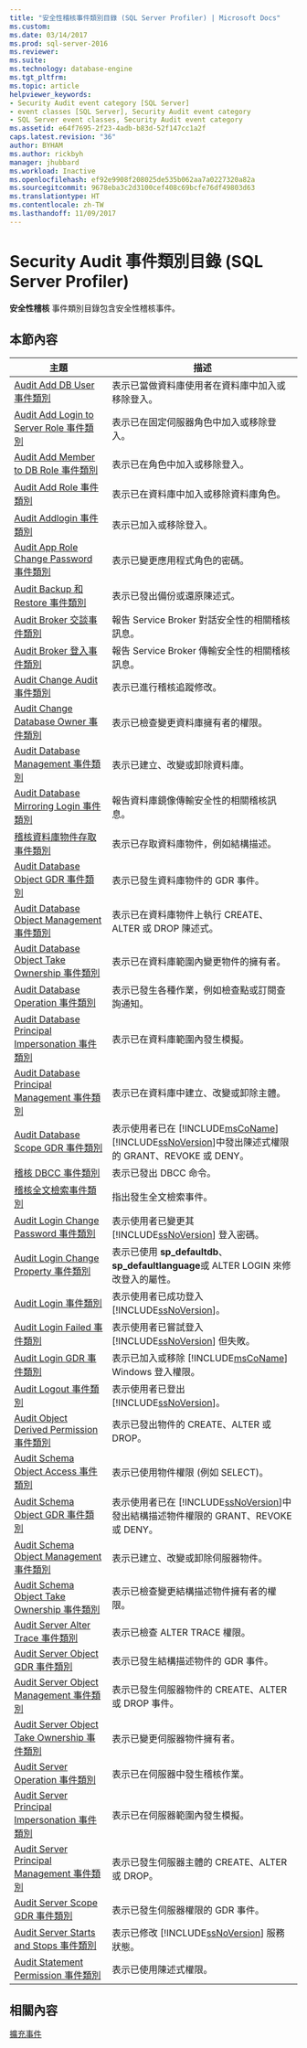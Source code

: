 ```yaml
---
title: "安全性稽核事件類別目錄 (SQL Server Profiler) | Microsoft Docs"
ms.custom: 
ms.date: 03/14/2017
ms.prod: sql-server-2016
ms.reviewer: 
ms.suite: 
ms.technology: database-engine
ms.tgt_pltfrm: 
ms.topic: article
helpviewer_keywords:
- Security Audit event category [SQL Server]
- event classes [SQL Server], Security Audit event category
- SQL Server event classes, Security Audit event category
ms.assetid: e64f7695-2f23-4adb-b83d-52f147cc1a2f
caps.latest.revision: "36"
author: BYHAM
ms.author: rickbyh
manager: jhubbard
ms.workload: Inactive
ms.openlocfilehash: ef92e9908f208025de535b062aa7a0227320a82a
ms.sourcegitcommit: 9678eba3c2d3100cef408c69bcfe76df49803d63
ms.translationtype: HT
ms.contentlocale: zh-TW
ms.lasthandoff: 11/09/2017
---
```

# <a name="security-audit-event-category-sql-server-profiler"></a>Security Audit 事件類別目錄 (SQL Server Profiler)
  **安全性稽核** 事件類別目錄包含安全性稽核事件。  
  
## <a name="in-this-section"></a>本節內容  
  
|主題|描述|  
|-----------|-----------------|  
|[Audit Add DB User 事件類別](../../relational-databases/event-classes/audit-add-db-user-event-class.md)|表示已當做資料庫使用者在資料庫中加入或移除登入。|  
|[Audit Add Login to Server Role 事件類別](../../relational-databases/event-classes/audit-add-login-to-server-role-event-class.md)|表示已在固定伺服器角色中加入或移除登入。|  
|[Audit Add Member to DB Role 事件類別](../../relational-databases/event-classes/audit-add-member-to-db-role-event-class.md)|表示已在角色中加入或移除登入。|  
|[Audit Add Role 事件類別](../../relational-databases/event-classes/audit-add-role-event-class.md)|表示已在資料庫中加入或移除資料庫角色。|  
|[Audit Addlogin 事件類別](../../relational-databases/event-classes/audit-addlogin-event-class.md)|表示已加入或移除登入。|  
|[Audit App Role Change Password 事件類別](../../relational-databases/event-classes/audit-app-role-change-password-event-class.md)|表示已變更應用程式角色的密碼。|  
|[Audit Backup 和 Restore 事件類別](../../relational-databases/event-classes/audit-backup-and-restore-event-class.md)|表示已發出備份或還原陳述式。|  
|[Audit Broker 交談事件類別](../../relational-databases/event-classes/audit-broker-conversation-event-class.md)|報告 Service Broker 對話安全性的相關稽核訊息。|  
|[Audit Broker 登入事件類別](../../relational-databases/event-classes/audit-broker-login-event-class.md)|報告 Service Broker 傳輸安全性的相關稽核訊息。|  
|[Audit Change Audit 事件類別](../../relational-databases/event-classes/audit-change-audit-event-class.md)|表示已進行稽核追蹤修改。|  
|[Audit Change Database Owner 事件類別](../../relational-databases/event-classes/audit-change-database-owner-event-class.md)|表示已檢查變更資料庫擁有者的權限。|  
|[Audit Database Management 事件類別](../../relational-databases/event-classes/audit-database-management-event-class.md)|表示已建立、改變或卸除資料庫。|  
|[Audit Database Mirroring Login 事件類別](../../relational-databases/event-classes/audit-database-mirroring-login-event-class.md)|報告資料庫鏡像傳輸安全性的相關稽核訊息。|  
|[稽核資料庫物件存取事件類別](../../relational-databases/event-classes/audit-database-object-access-event-class.md)|表示已存取資料庫物件，例如結構描述。|  
|[Audit Database Object GDR 事件類別](../../relational-databases/event-classes/audit-database-object-gdr-event-class.md)|表示已發生資料庫物件的 GDR 事件。|  
|[Audit Database Object Management 事件類別](../../relational-databases/event-classes/audit-database-object-management-event-class.md)|表示已在資料庫物件上執行 CREATE、ALTER 或 DROP 陳述式。|  
|[Audit Database Object Take Ownership 事件類別](../../relational-databases/event-classes/audit-database-object-take-ownership-event-class.md)|表示已在資料庫範圍內變更物件的擁有者。|  
|[Audit Database Operation 事件類別](../../relational-databases/event-classes/audit-database-operation-event-class.md)|表示已發生各種作業，例如檢查點或訂閱查詢通知。|  
|[Audit Database Principal Impersonation 事件類別](../../relational-databases/event-classes/audit-database-principal-impersonation-event-class.md)|表示已在資料庫範圍內發生模擬。|  
|[Audit Database Principal Management 事件類別](../../relational-databases/event-classes/audit-database-principal-management-event-class.md)|表示已在資料庫中建立、改變或卸除主體。|  
|[Audit Database Scope GDR 事件類別](../../relational-databases/event-classes/audit-database-scope-gdr-event-class.md)|表示使用者已在 [!INCLUDE[msCoName](../../includes/msconame-md.md)] [!INCLUDE[ssNoVersion](../../includes/ssnoversion-md.md)]中發出陳述式權限的 GRANT、REVOKE 或 DENY。|  
|[稽核 DBCC 事件類別](../../relational-databases/event-classes/audit-dbcc-event-class.md)|表示已發出 DBCC 命令。|  
|[稽核全文檢索事件類別](../../relational-databases/event-classes/audit-fulltext-event-class.md)|指出發生全文檢索事件。|  
|[Audit Login Change Password 事件類別](../../relational-databases/event-classes/audit-login-change-password-event-class.md)|表示使用者已變更其 [!INCLUDE[ssNoVersion](../../includes/ssnoversion-md.md)] 登入密碼。|  
|[Audit Login Change Property 事件類別](../../relational-databases/event-classes/audit-login-change-property-event-class.md)|表示已使用 **sp_defaultdb**、 **sp_defaultlanguage**或 ALTER LOGIN 來修改登入的屬性。|  
|[Audit Login 事件類別](../../relational-databases/event-classes/audit-login-event-class.md)|表示使用者已成功登入 [!INCLUDE[ssNoVersion](../../includes/ssnoversion-md.md)]。|  
|[Audit Login Failed 事件類別](../../relational-databases/event-classes/audit-login-failed-event-class.md)|表示使用者已嘗試登入 [!INCLUDE[ssNoVersion](../../includes/ssnoversion-md.md)] 但失敗。|  
|[Audit Login GDR 事件類別](../../relational-databases/event-classes/audit-login-gdr-event-class.md)|表示已加入或移除 [!INCLUDE[msCoName](../../includes/msconame-md.md)] Windows 登入權限。|  
|[Audit Logout 事件類別](../../relational-databases/event-classes/audit-logout-event-class.md)|表示使用者已登出 [!INCLUDE[ssNoVersion](../../includes/ssnoversion-md.md)]。|  
|[Audit Object Derived Permission 事件類別](../../relational-databases/event-classes/audit-object-derived-permission-event-class.md)|表示已發出物件的 CREATE、ALTER 或 DROP。|  
|[Audit Schema Object Access 事件類別](../../relational-databases/event-classes/audit-schema-object-access-event-class.md)|表示已使用物件權限 (例如 SELECT)。|  
|[Audit Schema Object GDR 事件類別](../../relational-databases/event-classes/audit-schema-object-gdr-event-class.md)|表示使用者已在 [!INCLUDE[ssNoVersion](../../includes/ssnoversion-md.md)]中發出結構描述物件權限的 GRANT、REVOKE 或 DENY。|  
|[Audit Schema Object Management 事件類別](../../relational-databases/event-classes/audit-schema-object-management-event-class.md)|表示已建立、改變或卸除伺服器物件。|  
|[Audit Schema Object Take Ownership 事件類別](../../relational-databases/event-classes/audit-schema-object-take-ownership-event-class.md)|表示已檢查變更結構描述物件擁有者的權限。|  
|[Audit Server Alter Trace 事件類別](../../relational-databases/event-classes/audit-server-alter-trace-event-class.md)|表示已檢查 ALTER TRACE 權限。|  
|[Audit Server Object GDR 事件類別](../../relational-databases/event-classes/audit-server-object-gdr-event-class.md)|表示已發生結構描述物件的 GDR 事件。|  
|[Audit Server Object Management 事件類別](../../relational-databases/event-classes/audit-server-object-management-event-class.md)|表示已發生伺服器物件的 CREATE、ALTER 或 DROP 事件。|  
|[Audit Server Object Take Ownership 事件類別](../../relational-databases/event-classes/audit-server-object-take-ownership-event-class.md)|表示已變更伺服器物件擁有者。|  
|[Audit Server Operation 事件類別](../../relational-databases/event-classes/audit-server-operation-event-class.md)|表示已在伺服器中發生稽核作業。|  
|[Audit Server Principal Impersonation 事件類別](../../relational-databases/event-classes/audit-server-principal-impersonation-event-class.md)|表示已在伺服器範圍內發生模擬。|  
|[Audit Server Principal Management 事件類別](../../relational-databases/event-classes/audit-server-principal-management-event-class.md)|表示已發生伺服器主體的 CREATE、ALTER 或 DROP。|  
|[Audit Server Scope GDR 事件類別](../../relational-databases/event-classes/audit-server-scope-gdr-event-class.md)|表示已發生伺服器權限的 GDR 事件。|  
|[Audit Server Starts and Stops 事件類別](../../relational-databases/event-classes/audit-server-starts-and-stops-event-class.md)|表示已修改 [!INCLUDE[ssNoVersion](../../includes/ssnoversion-md.md)] 服務狀態。|  
|[Audit Statement Permission 事件類別](../../relational-databases/event-classes/audit-statement-permission-event-class.md)|表示已使用陳述式權限。|  
  
## <a name="related-content"></a>相關內容  
 [擴充事件](../../relational-databases/extended-events/extended-events.md)  
  
  
